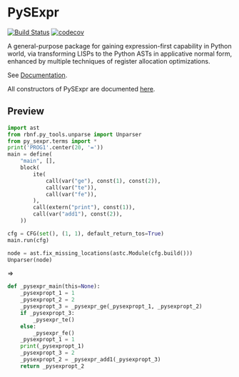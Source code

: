 # PySExpr

[![Build Status](https://travis-ci.com/thautwarm/PySExpr.svg?branch=master)](https://travis-ci.com/thautwarm/PySExpr)
[![codecov](https://codecov.io/gh/thautwarm/PySExpr/branch/master/graph/badge.svg)](https://codecov.io/gh/thautwarm/PySExpr)

A general-purpose package for gaining expression-first capability in Python
world, via transforming LISPs to the Python ASTs in applicative normal form,
enhanced by multiple techniques of register allocation optimizations.

See [Documentation](http://htmlpreview.github.io/?https://github.com/thautwarm/PySExpr/blob/gh-pages/docs/py_sexpr/index.html).

All constructors of PySExpr are documented [here](https://htmlpreview.github.io/?https://raw.githubusercontent.com/thautwarm/PySExpr/gh-pages/docs/py_sexpr/terms.html).

## Preview

```python
import ast
from rbnf.py_tools.unparse import Unparser
from py_sexpr.terms import *
print('PROG1'.center(20, '='))
main = define(
    "main", [],
    block(
        ite(
            call(var("ge"), const(1), const(2)),
            call(var("te")),
            call(var("fe")),
        ),
        call(extern("print"), const(1)),
        call(var("add1"), const(2)),
    ))

cfg = CFG(set(), (1, 1), default_return_tos=True)
main.run(cfg)

node = ast.fix_missing_locations(astc.Module(cfg.build()))
Unparser(node)
```
=>
```python
def _pysexpr_main(this=None):
    _pysexpropt_1 = 1
    _pysexpropt_2 = 2
    _pysexpropt_3 = _pysexpr_ge(_pysexpropt_1, _pysexpropt_2)
    if _pysexpropt_3:
        _pysexpr_te()
    else:
        _pysexpr_fe()
    _pysexpropt_1 = 1
    print(_pysexpropt_1)
    _pysexpropt_3 = 2
    _pysexpropt_2 = _pysexpr_add1(_pysexpropt_3)
    return _pysexpropt_2
```